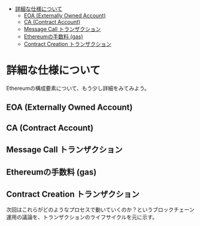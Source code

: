 - [詳細な仕様について](#詳細な仕様について)
  - [EOA (Externally Owned Account)](#eoa-externally-owned-account)
  - [CA (Contract Account)](#ca-contract-account)
  - [Message Call トランザクション](#message-call-トランザクション)
  - [Ethereumの手数料 (gas)](#ethereumの手数料-gas)
  - [Contract Creation トランザクション](#contract-creation-トランザクション)


# 詳細な仕様について

Ethereumの構成要素について、もう少し詳細をみてみよう。

## EOA (Externally Owned Account)
## CA (Contract Account)
## Message Call トランザクション
## Ethereumの手数料 (gas)
## Contract Creation トランザクション

次回はこれらがどのようなプロセスで動いていくのか？というブロックチェーン運用の議論を、トランザクションのライフサイクルを元に示す。